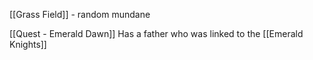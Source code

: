 [[Grass Field]] - random mundane

[[Quest - Emerald Dawn]]
Has a father who was linked to the [[Emerald Knights]]